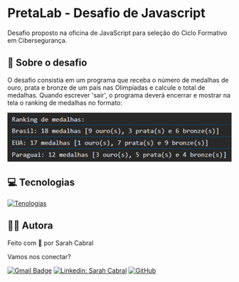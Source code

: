 # PretaLab - Desafio de Javascript
Desafio proposto na oficina de JavaScript para seleção do Ciclo Formativo em Cibersegurança.


## 🎯 Sobre o desafio

 O desafio consistia em um programa que receba o número de medalhas de ouro, prata e bronze de um país nas Olimpíadas e calcule o total de medalhas. Quando escrever 'sair', o programa deverá encerrar e mostrar na tela o ranking de medalhas no formato:

 <img src="./img/saida.png" alt="Representação da saída de valores de forma ranqueada e detalhada">

## 💻 Tecnologias

[![Tenologias](https://skillicons.dev/icons?i=html,js,github,git)](https://skillicons.dev)


## 🧙‍♂️ Autora
Feito com 💛 por Sarah Cabral

Vamos nos conectar?

[![Gmail Badge](https://img.shields.io/badge/-Sarah_Cabral-006bed?style=flat-square&logo=Gmail&logoColor=white&link=mailto:bysarahcabral@gmail.com)](mailto:sahyneer@gmail.com)
[![Linkedin: Sarah Cabral](https://img.shields.io/badge/-sahyneer-blue?style=flat-square&logo=Linkedin&logoColor=white&link=https://www.linkedin.com/in/sahyneer//)](https://www.linkedin.com/in/sahyneer/)
[![GitHub](https://img.shields.io/github/followers/sahyneer?label=follow&style=social)](https://github.com/sahyneer)
